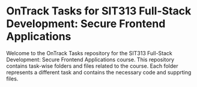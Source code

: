 # OnTrack Tasks for SIT313 Full-Stack Development: Secure Frontend Applications

Welcome to the OnTrack Tasks repository for the SIT313 Full-Stack Development: Secure Frontend Applications course. This repository contains task-wise folders and files related to the course. Each folder represents a different task and contains the necessary code and supprting files.
